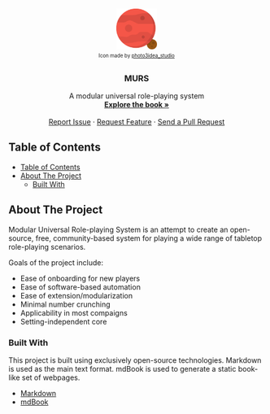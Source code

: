 <!-- PROJECT LOGO -->
<br />
<p align="center">
    <a href="https://github.com/skyne98/murs">
        <img src="./assets/planet.svg" alt="Logo" width="80" height="80">
    </a>
    <br />
    <sub>
        <sup>Icon made by <a href="https://www.flaticon.com/free-icon/mars_1751853?term=mars&page=1&position=45" title="photo3idea_studio">photo3idea_studio</a>
        </sup>
    </sub>

  <h3 align="center">MURS</h3>

  <p align="center">
    A modular universal role-playing system
    <br />
    <a href="https://skyne98.github.io/murs/"><strong>Explore the book »</strong></a>
    <br />
    <br />
    <a href="https://skyne98.github.io/murs/issues">Report Issue</a>
    ·
    <a href="https://skyne98.github.io/murs/issues">Request Feature</a>
    ·
    <a href="https://skyne98.github.io/murs/pulls">Send a Pull Request</a>
  </p>
</p>



<!-- TABLE OF CONTENTS -->
## Table of Contents

- [Table of Contents](#table-of-contents)
- [About The Project](#about-the-project)
  - [Built With](#built-with)

<!-- ABOUT THE PROJECT -->
## About The Project

Modular Universal Role-playing System is an attempt to create an open-source, free, community-based system for playing a wide range of tabletop role-playing scenarios.

Goals of the project include:
- Ease of onboarding for new players
- Ease of software-based automation
- Ease of extension/modularization
- Minimal number crunching
- Applicability in most compaigns
- Setting-independent core

### Built With
This project is built using exclusively open-source technologies. Markdown is used as the main text format. mdBook is used to generate a static book-like set of webpages.
* [Markdown](https://github.com/adam-p/markdown-here/wiki/Markdown-Cheatsheet)
* [mdBook](https://github.com/rust-lang/mdBook)


